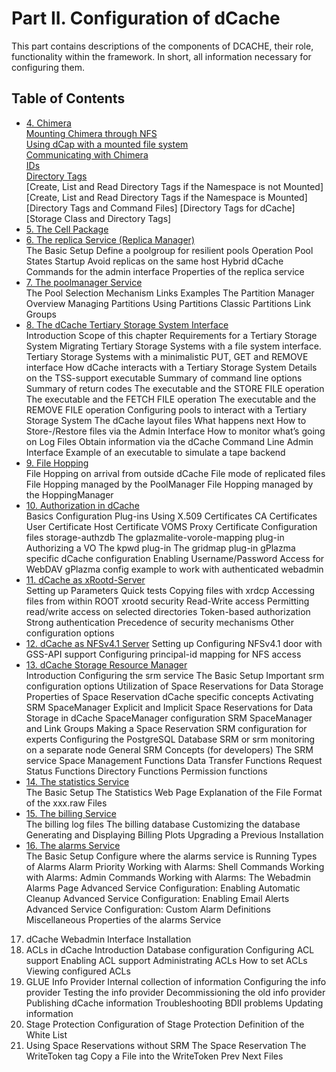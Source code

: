 Part II. Configuration of dCache
================================

This part contains descriptions of the components of DCACHE, their role, functionality within the framework. In short, all information necessary for configuring them.


Table of Contents
-----------------

 + [4. Chimera](config-chimera.md)    
       [Mounting Chimera through NFS](https://www.dcache.org/manuals/Book-2.16/config/chimera-mount-fhs-comments.shtml)  
             [Using dCap with a mounted file system](https://www.dcache.org/manuals/Book-2.16/config/chimera-mount-fhs-comments.shtml#chimera-useDcap)  
       [Communicating with Chimera](https://www.dcache.org/manuals/Book-2.16/config/chimera-commands-fhs-comments.shtml)  
       [IDs]()  
       [Directory Tags]()  
             [Create, List and Read Directory Tags if the Namespace is not Mounted]
             [Create, List and Read Directory Tags if the Namespace is Mounted]
             [Directory Tags and Command Files]
             [Directory Tags for dCache]
             [Storage Class and Directory Tags]
 + [5. The Cell Package](config-cellpackage.md)  
 + [6. The replica Service (Replica Manager)](config-ReplicaManager.md)  
The Basic Setup
Define a poolgroup for resilient pools
Operation
Pool States
Startup
Avoid replicas on the same host
Hybrid dCache
Commands for the admin interface
Properties of the replica service
 + [7. The poolmanager Service](config-PoolManager.md)  
The Pool Selection Mechanism
Links
Examples
The Partition Manager
Overview
Managing Partitions
Using Partitions
Classic Partitions
Link Groups
 + [8. The dCache Tertiary Storage System Interface](config-hsm.md)  
Introduction
Scope of this chapter
Requirements for a Tertiary Storage System
Migrating Tertiary Storage Systems with a file system interface.
Tertiary Storage Systems with a minimalistic PUT, GET and REMOVE interface
How dCache interacts with a Tertiary Storage System
Details on the TSS-support executable
Summary of command line options
Summary of return codes
The executable and the STORE FILE operation
The executable and the FETCH FILE operation
The executable and the REMOVE FILE operation
Configuring pools to interact with a Tertiary Storage System
The dCache layout files
What happens next
How to Store-/Restore files via the Admin Interface
How to monitor what’s going on
Log Files
Obtain information via the dCache Command Line Admin Interface
Example of an executable to simulate a tape backend
 + [9. File Hopping](config-hopping.md)  
File Hopping on arrival from outside dCache
File mode of replicated files
File Hopping managed by the PoolManager
File Hopping managed by the HoppingManager
 + [10. Authorization in dCache](config-gplazma.md)  
Basics
Configuration
Plug-ins
Using X.509 Certificates
CA Certificates
User Certificate
Host Certificate
VOMS Proxy Certificate
Configuration files
storage-authzdb
The gplazmalite-vorole-mapping plug-in
Authorizing a VO
The kpwd plug-in
The gridmap plug-in
gPlazma specific dCache configuration
Enabling Username/Password Access for WebDAV
gPlazma config example to work with authenticated webadmin
 + [11. dCache as xRootd-Server](config-xrootd.md)  
Setting up
Parameters
Quick tests
Copying files with xrdcp
Accessing files from within ROOT
xrootd security
Read-Write access
Permitting read/write access on selected directories
Token-based authorization
Strong authentication
Precedence of security mechanisms
Other configuration options
 + [12. dCache as NFSv4.1 Server](config-nfs.md)
Setting up
Configuring NFSv4.1 door with GSS-API support
Configuring principal-id mapping for NFS access
 + [13. dCache Storage Resource Manager](config-SRM.md)  
Introduction
Configuring the srm service
The Basic Setup
Important srm configuration options
Utilization of Space Reservations for Data Storage
Properties of Space Reservation
dCache specific concepts
Activating SRM SpaceManager
Explicit and Implicit Space Reservations for Data Storage in dCache
SpaceManager configuration
SRM SpaceManager and Link Groups
Making a Space Reservation
SRM configuration for experts
Configuring the PostgreSQL Database
SRM or srm monitoring on a separate node
General SRM Concepts (for developers)
The SRM service
Space Management Functions
Data Transfer Functions
Request Status Functions
Directory Functions
Permission functions
 + [14. The statistics Service](config-statistics.md)  
The Basic Setup
The Statistics Web Page
Explanation of the File Format of the xxx.raw Files
 + [15. The billing Service](config-billing.md)  
The billing log files
The billing database
Customizing the database
Generating and Displaying Billing Plots
Upgrading a Previous Installation
 + [16. The alarms Service](config-alarms.md)  
The Basic Setup
Configure where the alarms service is Running
Types of Alarms
Alarm Priority
Working with Alarms: Shell Commands
Working with Alarms: Admin Commands
Working with Alarms: The Webadmin Alarms Page
Advanced Service Configuration: Enabling Automatic Cleanup
Advanced Service Configuration: Enabling Email Alerts
Advanced Service Configuration: Custom Alarm Definitions
Miscellaneous Properties of the alarms Service
17. dCache Webadmin Interface
Installation
18. ACLs in dCache
Introduction
Database configuration
Configuring ACL support
Enabling ACL support
Administrating ACLs
How to set ACLs
Viewing configured ACLs
19. GLUE Info Provider
Internal collection of information
Configuring the info provider
Testing the info provider
Decommissioning the old info provider
Publishing dCache information
Troubleshooting BDII problems
Updating information
20. Stage Protection
Configuration of Stage Protection
Definition of the White List
21. Using Space Reservations without SRM
The Space Reservation
The WriteToken tag
Copy a File into the WriteToken
Prev 	 	 Next
Files 	
